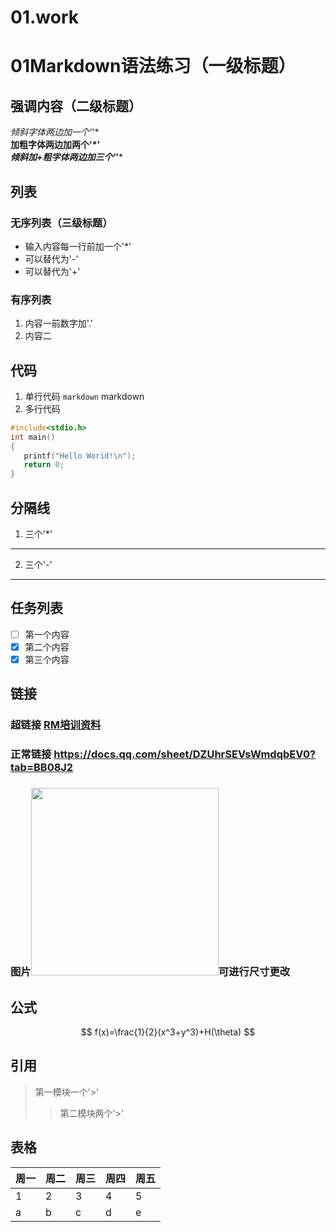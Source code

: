 # 01.work
# 01Markdown语法练习（一级标题）
## 强调内容（二级标题）
*倾斜字体两边加一个'*'*  
**加粗字体两边加两个'*'**  
***倾斜加+粗字体两边加三个'*'***
## 列表
### 无序列表（三级标题）
* 输入内容每一行前加一个'*'
* 可以替代为'-'
* 可以替代为'+'
### 有序列表
1. 内容一前数字加'.'
2. 内容二
## 代码
1. 单行代码
`markdown`  markdown
2. 多行代码
```c
#include<stdio.h>
int main()
{
   printf("Hello Worid!\n");
   return 0;
}
```
## 分隔线
1. 三个'*'
***
2. 三个'-'
---
## 任务列表
- [ ] 第一个内容  
- [x] 第二个内容  
- [x] 第三个内容  
## 链接
### 超链接 [RM培训资料](https://docs.qq.com/sheet/DZUhrSEVsWmdqbEV0?tab=BB08J2)
### 正常链接 <https://docs.qq.com/sheet/DZUhrSEVsWmdqbEV0?tab=BB08J2>
### 图片<img src="链接" width='300' height='300'>可进行尺寸更改
## 公式
$$
f(x)=\frac{1}{2}(x^3+y^3)+H(\theta)
$$
## 引用
> 第一模块一个'>'
>> 第二模块两个'>'
## 表格
周一|周二|周三|周四|周五
-|-|-|-|-
1|2|3|4|5
a|b|c|d|e
